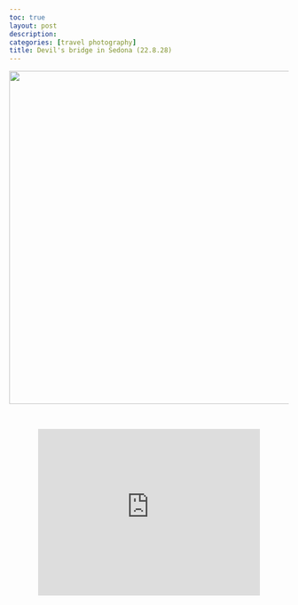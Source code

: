 ```yaml
---
toc: true
layout: post
description: 
categories: [travel photography]
title: Devil's bridge in Sedona (22.8.28)
---
```


<p align="center">
  <img src="https://github.com/hyunholee26/fastpages/blob/master/_posts/2022-08-27-Sedona/devils-bridge.jpg?raw=true" width="800" height="600"/>
</p>  
  
<br>
  
<p align="center">  
  <iframe src="https://www.google.com/maps/embed?pb=!1m14!1m8!1m3!1d98438.53486322702!2d-111.811146!3d34.901554!3m2!1i1024!2i768!4f13.1!3m3!1m2!1s0x0%3A0x82d20c63f5575b12!2sDevil&#39;s%20Bridge!5e1!3m2!1sen!2sus!4v1662417731528!5m2!1sen!2sus" width="400" height="300" style="border:0;" allowfullscreen="" loading="lazy" referrerpolicy="no-referrer-when-downgrade"></iframe>
</p>    



  

